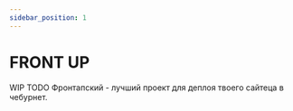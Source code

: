 ```yaml
---
sidebar_position: 1
---
```


# FRONT UP 
WIP TODO 
Фронтапский - лучший проект для деплоя твоего сайтеца в чебурнет.